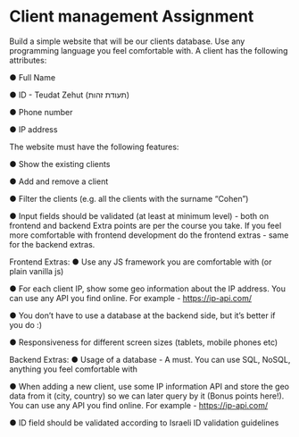 # Client management Assignment

Build a simple website that will be our clients database.
Use any programming language you feel comfortable with.
A client has the following attributes:

● Full Name 

● ID - Teudat Zehut (תעודת זהות)

● Phone number 

● IP address 


The website must have the following features:

● Show the existing clients

● Add and remove a client

● Filter the clients (e.g. all the clients with the surname “Cohen”)

● Input fields should be validated (at least at minimum level) - both on frontend and backend
Extra points are per the course you take. If you feel more comfortable with frontend development do the
frontend extras - same for the backend extras.


Frontend Extras:
● Use any JS framework you are comfortable with (or plain vanilla js)

● For each client IP, show some geo information about the IP address. You can use any API you find
online. For example - https://ip-api.com/

● You don’t have to use a database at the backend side, but it’s better if you do :)

● Responsiveness for different screen sizes (tablets, mobile phones etc)


Backend Extras:
● Usage of a database - A must. You can use SQL, NoSQL, anything you feel comfortable with

● When adding a new client, use some IP information API and store the geo data from it (city,
country) so we can later query by it (Bonus points here!). You can use any API you find online.
For example - https://ip-api.com/

● ID field should be validated according to Israeli ID validation guidelines

